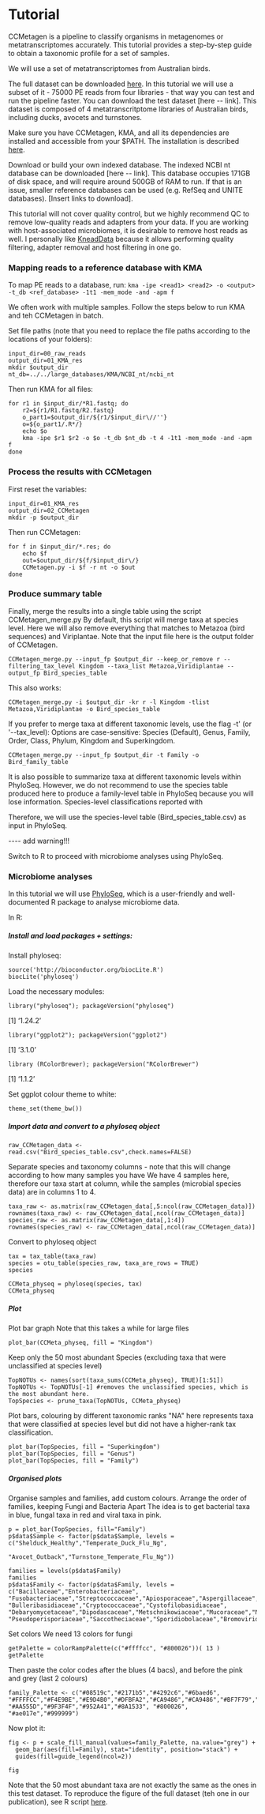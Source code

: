 # Tutorial

CCMetagen is a pipeline to classify organisms in metagenomes or metatranscriptomes accurately.
This tutorial provides a step-by-step guide to obtain a taxonomic profile for a set of samples.

We will use a set of metatranscriptomes from Australian birds.

The full dataset can be downloaded [here](http://www.ncbi.nlm.nih.gov/bioproject/PRJNA472212).
In this tutorial we will use a subset of it - 75000 PE reads from four libraries - that way you can test and run the pipeline faster. 
You can download the test dataset [here -- link]. This dataset is composed of 4 metatranscritptome libraries of Australian birds, including ducks, avocets and turnstones.

Make sure you have CCMetagen, KMA, and all its dependencies are installed and accessible from your $PATH. The installation is described [here](https://github.com/vrmarcelino/CCMetagen).

Download or build your own indexed database. The indexed NCBI nt database can be downloaded [here -- link].
This database occupies 171GB of disk space, and will require around 500GB of RAM to run. If that is an issue, smaller reference databases can be used (e.g. RefSeq and UNITE databases). [Insert links to download].

This tutorial will not cover quality control, but we highly recommend QC to remove low-quality reads and adapters from your data.
If you are working with host-associated microbiomes, it is desirable to remove host reads as well. I personally like [KneadData](http://huttenhower.sph.harvard.edu/kneaddata) because it allows performing quality filtering, adapter removal and host filtering in one go.


### Mapping reads to a reference database with KMA

To map PE reads to a database, run: `kma -ipe <read1> <read2> -o <output> -t_db <ref_database> -1t1 -mem_mode -and -apm f`

We often work with multiple samples. 
Follow the steps below to run KMA and teh CCMetagen in batch.

Set file paths (note that you need to replace the file paths according to the locations of your folders):
```
input_dir=00_raw_reads
output_dir=01_KMA_res
mkdir $output_dir
nt_db=../../large_databases/KMA/NCBI_nt/ncbi_nt
```

Then run KMA for all files:
```
for r1 in $input_dir/*R1.fastq; do
	r2=${r1/R1.fastq/R2.fastq}
	o_part1=$output_dir/${r1/$input_dir\//''}
	o=${o_part1/.R*/}
	echo $o
	kma -ipe $r1 $r2 -o $o -t_db $nt_db -t 4 -1t1 -mem_mode -and -apm f
done
```
### Process the results with CCMetagen
First reset the variables:

```
input_dir=01_KMA_res
output_dir=02_CCMetagen
mkdir -p $output_dir
```
Then run CCMetagen:
```
for f in $input_dir/*.res; do 
	echo $f
	out=$output_dir/${f/$input_dir\/}
	CCMetagen.py -i $f -r nt -o $out
done
```

### Produce summary table
Finally, merge the results into a single table using the script CCMetagen_merge.py
By default, this script will merge taxa at species level.
Here we will also remove everything that matches to Metazoa (bird sequences) and Viriplantae.
Note that the input file here is the output folder of CCMetagen.
```
CCMetagen_merge.py --input_fp $output_dir --keep_or_remove r --filtering_tax_level Kingdom --taxa_list Metazoa,Viridiplantae --output_fp Bird_species_table
```

This also works:
```
CCMetagen_merge.py -i $output_dir -kr r -l Kingdom -tlist Metazoa,Viridiplantae -o Bird_species_table
```

If you prefer to merge taxa at different taxonomic levels, use the flag -t' (or '--tax_level):
Options are case-sensitive: Species (Default), Genus, Family, Order, Class, Phylum, Kingdom and Superkingdom.

```
CCMetagen_merge.py --input_fp $output_dir -t Family -o Bird_family_table
```

It is also possible to summarize taxa at different taxonomic levels within PhyloSeq. However, we do not recommend to use the species table produced here to produce a family-level table in PhyloSeq because you will lose information. Species-level classifications reported with


Therefore, we will use the species-level table (Bird_species_table.csv) as input in PhyloSeq.


---- add warning!!!



Switch to R to proceed with microbiome analyses using PhyloSeq.

### Microbiome analyses
In this tutorial we will use [PhyloSeq](https://www.bioconductor.org/packages/release/bioc/html/phyloseq.html), which is a user-friendly and well-documented R package to analyse microbiome data.

In R:

##### Install and load packages + settings:
Install phyloseq:
```
source('http://bioconductor.org/biocLite.R')
biocLite('phyloseq')
```
Load the necessary modules:
```
library("phyloseq"); packageVersion("phyloseq")
```
[1] ‘1.24.2’

```
library("ggplot2"); packageVersion("ggplot2")
```
[1] ‘3.1.0’

```
library (RColorBrewer); packageVersion("RColorBrewer")
```
[1] ‘1.1.2’

Set ggplot colour theme to white: 
```
theme_set(theme_bw())
```

##### Import data and convert to a phyloseq object

```
raw_CCMetagen_data <-read.csv("Bird_species_table.csv",check.names=FALSE)
```

Separate species and taxonomy columns - note that this will change according to how many samples you have
We have 4 samples here, therefore our taxa start at column, while the samples (microbial species data) are in columns 1 to 4.
```
taxa_raw <- as.matrix(raw_CCMetagen_data[,5:ncol(raw_CCMetagen_data)])
rownames(taxa_raw) <- raw_CCMetagen_data[,ncol(raw_CCMetagen_data)]
species_raw <- as.matrix(raw_CCMetagen_data[,1:4])
rownames(species_raw) <- raw_CCMetagen_data[,ncol(raw_CCMetagen_data)]
```
Convert to phyloseq object
```
tax = tax_table(taxa_raw)
species = otu_table(species_raw, taxa_are_rows = TRUE)
species

CCMeta_physeq = phyloseq(species, tax)
CCMeta_physeq
```

##### Plot

Plot bar graph
Note that this takes a while for large files
```
plot_bar(CCMeta_physeq, fill = "Kingdom")
```

Keep only the 50 most abundant Species (excluding taxa that were unclassified at species level)
```
TopNOTUs <- names(sort(taxa_sums(CCMeta_physeq), TRUE)[1:51])
TopNOTUs <- TopNOTUs[-1] #removes the unclassified species, which is the most abundant here.
TopSpecies <- prune_taxa(TopNOTUs, CCMeta_physeq)
```
Plot bars, colouring by different taxonomic ranks
"NA" here represents taxa that were classified at species level but did not have a higher-rank tax classification.
```
plot_bar(TopSpecies, fill = "Superkingdom")
plot_bar(TopSpecies, fill = "Genus")
plot_bar(TopSpecies, fill = "Family")
```

##### Organised plots
Organise samples and families, add custom colours.
Arrange the order of families, keeping Fungi and Bacteria Apart 
The idea is to get bacterial taxa in blue, fungal taxa in red and viral taxa in pink.

```
p = plot_bar(TopSpecies, fill="Family")
p$data$Sample <- factor(p$data$Sample, levels = c("Shelduck_Healthy","Temperate_Duck_Flu_Ng",
                        "Avocet_Outback","Turnstone_Temperate_Flu_Ng"))	

families = levels(p$data$Family)
families
p$data$Family <- factor(p$data$Family, levels = c("Bacillaceae","Enterobacteriaceae",
"Fusobacteriaceae","Streptococcaceae","Apiosporaceae","Aspergillaceae",
"Bulleribasidiaceae","Cryptococcaceae","Cystofilobasidiaceae",
"Debaryomycetaceae","Dipodascaceae","Metschnikowiaceae","Mucoraceae","Nectriaceae",
"Pseudoperisporiaceae","Saccotheciaceae","Sporidiobolaceae","Bromoviridae"))
```

Set colors
We need 13 colors for fungi
```
getPalette = colorRampPalette(c("#ffffcc", "#800026"))( 13 )
getPalette
```
Then paste the color codes after the blues (4 bacs), and before the pink and grey (last 2 colours)
```
family_Palette <- c("#08519c","#2171b5","#4292c6","#6baed6",
"#FFFFCC","#F4E9BE","#E9D4B0","#DFBFA2","#CA9486","#CA9486","#BF7F79","#B46A6B",
"#AA555D","#9F3F4F","#952A41","#8A1533", "#800026", "#ae017e","#999999")
```

Now plot it:
```                
fig <- p + scale_fill_manual(values=family_Palette, na.value="grey") +
  geom_bar(aes(fill=Family), stat="identity", position="stack") +
  guides(fill=guide_legend(ncol=2))

fig
```

Note that the 50 most abundant taxa are not exactly the same as the ones in this test dataset.
To reproduce the figure of the full dataset (teh one in our publication), see R script [here](https://github.com/vrmarcelino/CCMetagen/blob/master/tutorial/PhyloSeq_graphs_publication.R).



